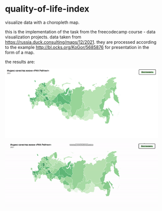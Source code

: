 # quality-of-life-index
visualize data with a choropleth map.

this is the implementation of the task from the freecodecamp course - data visualization projects. data taken from https://russia.duck.consulting/maps/12/2021. they are processed according to the example http://bl.ocks.org/KoGor/5685876 for presentation in the form of a map.

the results are:

<img src='https://github.com/ajdivotf/quality-of-life-index/blob/main/files/pic.PNG' width='600'/>

![](https://github.com/ajdivotf/quality-of-life-index/blob/main/files/how.gif)
